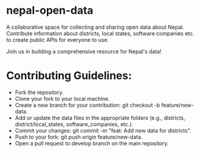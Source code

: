 # nepal-open-data
A collaborative space for collecting and sharing open data about Nepal. Contribute information about districts, local states, software companies etc. to create public APIs for everyone to use. 


Join us in building a comprehensive resource for Nepal's data!

# Contributing Guidelines:

- Fork the repository.
- Clone your fork to your local machine.
- Create a new branch for your contribution: git checkout -b feature/new-data.
- Add or update the data files in the appropriate folders (e.g., districts, district/local_states, software_companies, etc.).
- Commit your changes: git commit -m "feat: Add new data for districts".
- Push to your fork: git push origin feature/new-data.
- Open a pull request to develop branch on the main repository.
